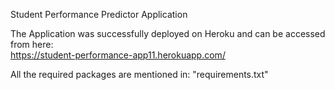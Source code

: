 Student Performance Predictor Application  

The Application was successfully deployed on Heroku and can be accessed from here:  
https://student-performance-app11.herokuapp.com/  

All the required packages are mentioned in: "requirements.txt"
